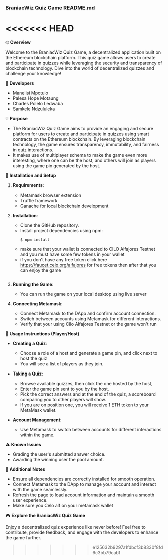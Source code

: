 ### BraniacWiz Quiz Game README.md
<<<<<<< HEAD
=======

🤓 **Overview**

Welcome to the BraniacWiz Quiz Game, a decentralized application built on the Ethereum blockchain platform. This quiz game allows users to create and participate in quizzes while leveraging the security and transparency of blockchain technology. Dive into the world of decentralized quizzes and challenge your knowledge!

👥 **Developers**

- Manelisi Mpotulo
- Palesa Hope Motaung
- Charles Polelo Ledwaba
- Samkele Ndzululeka

💡 **Purpose**

- The BraniacWiz Quiz Game aims to provide an engaging and secure platform for users to create and participate in quizzes using smart contracts on the Ethereum blockchain. By leveraging blockchain technology, the game ensures transparency, immutability, and fairness in quiz interactions.
- It makes use of multiplayer schema to make the game even more interesting, where one can be the host, and others will join as players using the game pin generated by the host.

🔧 **Installation and Setup**

1. **Requirements**:
   - Metamask browser extension
   - Truffle framework
   - Ganache for local blockchain development

2. **Installation**:
   - Clone the GitHub repository.
   - Install project dependencies using npm:
     ```
     $ npm install
   - make sure that your wallet is connected to CILO Alfajores Testnet and you must have some few tokens in your wallet
   - if you don't have any free token click here https://faucet.celo.org/alfajores for free tokens then after that you can enjoy the game
     ``` 

3. **Running the Game**:
   - You can run the game on your local desktop using live server

4. **Connecting Metamask**:
   - Connect Metamask to the DApp and confirm account connection.
   - Switch between accounts using Metamask for different interactions.
   - Verify that your using Cilo Alfajores Testnet or the game won't run

🎲 **Usage Instructions (Player/Host)**

- **Creating a Quiz**:
  - Choose a role of a host and generate a game pin, and click next to host the quiz
  - You will see a list of players as they join.

- **Taking a Quiz**:
  - Browse available quizzes, then click the one hosted by the host,
  - Enter the game pin sent to you by the host.
  - Pick the correct answers and at the end of the quiz, a scoreboard comparing you to other players will show.
  - If you are on position one, you will receive 1 ETH token to your MetaMask wallet.

- **Account Management**:
  - Use Metamask to switch between accounts for different interactions within the game.

⚠️ **Known Issues**

- Grading the user's submitted answer choice.
- Awarding the winning user the pool amount.

📝 **Additional Notes**

- Ensure all dependencies are correctly installed for smooth operation.
- Connect Metamask to the DApp to manage your account and interact with the game seamlessly.
- Refresh the page to load account information and maintain a smooth user experience.
- Make sure you Celo alf on your metamask wallet

🎮 **Explore the BraniacWiz Quiz Game**

Enjoy a decentralized quiz experience like never before! Feel free to contribute, provide feedback, and engage with the developers to enhance the game further.
>>>>>>> e125632b9297a1fdbcf3b8330f8fd6c3bb79cab1

